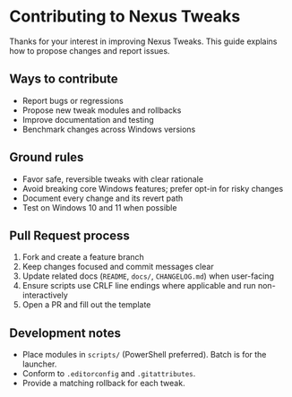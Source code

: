 # Contributing to Nexus Tweaks

Thanks for your interest in improving Nexus Tweaks. This guide explains how to propose changes and report issues.

## Ways to contribute
- Report bugs or regressions
- Propose new tweak modules and rollbacks
- Improve documentation and testing
- Benchmark changes across Windows versions

## Ground rules
- Favor safe, reversible tweaks with clear rationale
- Avoid breaking core Windows features; prefer opt-in for risky changes
- Document every change and its revert path
- Test on Windows 10 and 11 when possible

## Pull Request process
1. Fork and create a feature branch
2. Keep changes focused and commit messages clear
3. Update related docs (`README`, `docs/`, `CHANGELOG.md`) when user-facing
4. Ensure scripts use CRLF line endings where applicable and run non-interactively
5. Open a PR and fill out the template

## Development notes
- Place modules in `scripts/` (PowerShell preferred). Batch is for the launcher.
- Conform to `.editorconfig` and `.gitattributes`.
- Provide a matching rollback for each tweak.